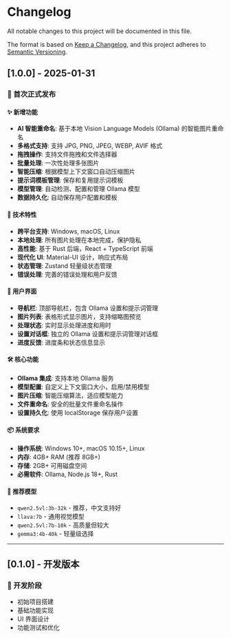 # Changelog

All notable changes to this project will be documented in this file.

The format is based on [Keep a Changelog](https://keepachangelog.com/en/1.0.0/),
and this project adheres to [Semantic Versioning](https://semver.org/spec/v2.0.0.html).

## [1.0.0] - 2025-01-31

### 🎉 首次正式发布

#### ✨ 新增功能
- **AI 智能重命名**: 基于本地 Vision Language Models (Ollama) 的智能图片重命名
- **多格式支持**: 支持 JPG, PNG, JPEG, WEBP, AVIF 格式
- **拖拽操作**: 支持文件拖拽和文件选择器
- **批量处理**: 一次性处理多张图片
- **智能压缩**: 根据模型上下文窗口自动压缩图片
- **提示词模板管理**: 保存和复用提示词模板
- **模型管理**: 自动检测、配置和管理 Ollama 模型
- **数据持久化**: 自动保存用户配置和模板

#### 🔧 技术特性
- **跨平台支持**: Windows, macOS, Linux
- **本地处理**: 所有图片处理在本地完成，保护隐私
- **高性能**: 基于 Rust 后端，React + TypeScript 前端
- **现代化 UI**: Material-UI 设计，响应式布局
- **状态管理**: Zustand 轻量级状态管理
- **错误处理**: 完善的错误处理和用户反馈

#### 🎨 用户界面
- **导航栏**: 顶部导航栏，包含 Ollama 设置和提示词管理
- **图片列表**: 表格形式显示图片，支持缩略图预览
- **处理状态**: 实时显示处理进度和用时
- **设置对话框**: 独立的 Ollama 设置和提示词管理对话框
- **进度反馈**: 进度条和状态信息显示

#### 🛠️ 核心功能
- **Ollama 集成**: 支持本地 Ollama 服务
- **模型配置**: 自定义上下文窗口大小，启用/禁用模型
- **图片压缩**: 智能压缩算法，适应模型能力
- **文件重命名**: 安全的批量文件重命名操作
- **设置持久化**: 使用 localStorage 保存用户设置

#### 📦 系统要求
- **操作系统**: Windows 10+, macOS 10.15+, Linux
- **内存**: 4GB+ RAM (推荐 8GB+)
- **存储**: 2GB+ 可用磁盘空间
- **必需软件**: Ollama, Node.js 18+, Rust

#### 🚀 推荐模型
- `qwen2.5vl:3b-32k` - 推荐，中文支持好
- `llava:7b` - 通用视觉模型
- `qwen2.5vl:7b-10k` - 高质量但较大
- `gemma3:4b-40k` - 轻量级选择

---

## [0.1.0] - 开发版本

### 🚧 开发阶段
- 初始项目搭建
- 基础功能实现
- UI 界面设计
- 功能测试和优化
